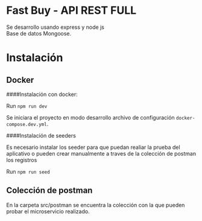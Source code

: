Fast Buy - API REST FULL
===========================

Se desarrollo usando express y node js<br/>
Base de datos Mongoose.<br/>

Instalación
============

## Docker

####Instalación con docker:

Run `npm run dev`

Se iniciara el proyecto en modo desarrollo archivo de configuración `docker-compose.dev.yml`.

####Instalación de seeders

Es necesario instalar los seeder para que puedan realiar la prueba del aplicativo o pueden crear manualmente a traves de la colección de postman los registros

Run `npm run seed`




## Colección de postman

En la carpeta src/postman se encuentra la colección con la que pueden probar el microservicio realizado.

